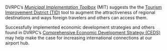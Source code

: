 DVRPC’s [_Municipal Implementation Toolbox_](https://www.dvrpc.org/Plan/MIT/) (MIT) suggests the the [Tourism Improvement District (TID)](https://www.dvrpc.org/Plan/MIT/tourismimprovementdistricttid) tool to augment the attractiveness of regional destinations and ways foreign travelers and others can access them.

Successfully implemented economic development strategies and others found in DVRPC’s [Comprehensive Economic Development Strategy (CEDS)](https://www.dvrpc.org/Economic/CEDS/) may help make the case for increasing international connections at our airport hub.